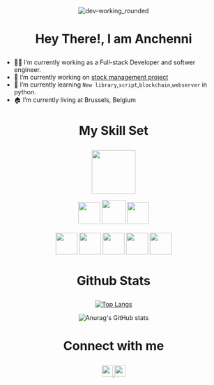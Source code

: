  <div align="center" dir="auto">
 
 ![dev-working_rounded](https://user-images.githubusercontent.com/53188622/154070060-51b7d945-1087-4a1c-b86d-0e7c4961f5e3.gif)

 </div>
 
 # <p align="center"> Hey There!, I am Anchenni </p>

- 👨‍💻 I’m currently working as a Full-stack Developer and softwer engineer.
- 🔭 I’m currently working on <a href="#" > stock management project</a>
- 🌱 I’m currently learning `New library`,`script`,`blockchain`,`webserver` in python.
- 🏠 I’m currently living at Brussels, Belgium


# <p align="center"> My Skill Set </p>

<p align="center">

</p>
<p align="center">
<img src="https://user-images.githubusercontent.com/58232633/154960428-b9ed8051-2899-4fed-aaf6-bbedbeecc94c.png" height="100" >
</p>
<p align="center">
<img src="https://user-images.githubusercontent.com/53188622/154055390-a9b9093d-6448-4737-b088-fd4a987dc697.png" height="50" >
<img src="https://user-images.githubusercontent.com/53188622/154066350-b537a63d-4717-4fd7-a269-fe6dc1641e45.png" height="55" >
<img src="https://user-images.githubusercontent.com/58232633/154961185-5621c3e6-b2db-43d1-a1e8-c9ac036c3cfe.png" width="50>
</p>
                                                                                                                       
<p align="center">
                 <br> <br> 
<img src="https://user-images.githubusercontent.com/53188622/154057106-4ebe0e1b-e969-48d4-8657-b9dd2116c228.png" width="50">
<img src="https://user-images.githubusercontent.com/53188622/154057202-50da70bf-f2e7-4e32-bf29-3ad895177a81.png" width="50">
<img src="https://user-images.githubusercontent.com/53188622/154057288-706e0a19-5b9d-4a7c-b45f-7b57921f3afe.png" width="50">                                         <img src="https://user-images.githubusercontent.com/53188622/154057309-8a944eef-ac81-4180-8101-64ce3f119298.png" width="50">
<img src="https://user-images.githubusercontent.com/53188622/154057331-54774248-bc5a-42ab-b875-f17920974bce.png" width="50">                                         </p>

# <p align="center"> Github Stats </p>

<div align="center" dir="auto">

[![Top Langs](https://github-readme-stats.vercel.app/api/top-langs/?username=anchenni&layout=compact&theme=dark)](https://github.com/anuraghazra/github-readme-stats)

![Anurag's GitHub stats](https://github-readme-stats.vercel.app/api?username=anchenni&show_icons=true&theme=dark)

</div>

# <p align="center"> Connect with me </p>

<p align="center">
 
  <a href="https://github.com/anchenni">
  <img height="25" src="https://user-images.githubusercontent.com/53188622/154062086-77e07b4a-5b41-4dff-8565-ccee9e3fcab2.png">
 
   <a href="https://www.linkedin.com/in/anouarchennife">
  <img height="25" src="https://user-images.githubusercontent.com/53188622/154063367-c82d36ed-d15b-41ff-b151-8167b6fc4831.png">
  </a>
</p>
